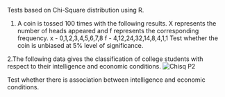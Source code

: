 Tests based on Chi-Square distribution using R.

1. A coin is tossed 100 times with the following results. X represents the number of heads appeared and f represents the corresponding frequency.
x - 0,1,2,3,4,5,6,7,8
f - 4,12,24,32,14,8,4,1,1
Test whether the coin is unbiased at 5% level of significance.

2.The following data gives the classification of college students with respect to their intelligence and economic conditions.
![Chisq P2](https://user-images.githubusercontent.com/119057185/207036873-6b2738a5-aff3-4f3c-b2c1-7dffeb6cb85d.jpg)

Test whether there is association between intelligence and economic conditions.
